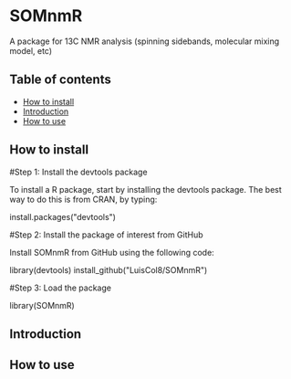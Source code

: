# SOMnmR
A package for 13C NMR analysis (spinning sidebands, molecular mixing model, etc)

## Table of contents
* [How to install](##How-to-install)
* [Introduction](##Introduction)
* [How to use](##How-to-use)

## How to install

#Step 1: 
Install the devtools package

To install a R package, start by installing the devtools package. The best way to do this is from CRAN, by typing:
	
install.packages("devtools")

#Step 2: 
Install the package of interest from GitHub

Install SOMnmR from GitHub using the following code:
	
library(devtools)
install_github("LuisCol8/SOMnmR")

 
#Step 3: 
Load the package
	
library(SOMnmR)

## Introduction

## How to use
